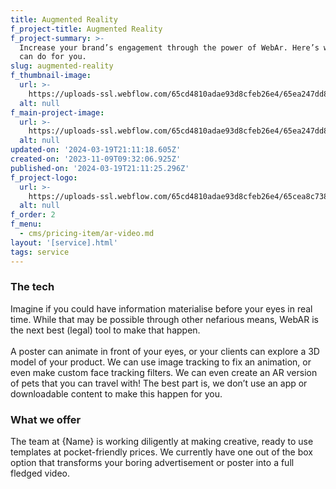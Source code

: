 ```yaml
---
title: Augmented Reality
f_project-title: Augmented Reality
f_project-summary: >-
  Increase your brand’s engagement through the power of WebAr. Here’s what we
  can do for you.
slug: augmented-reality
f_thumbnail-image:
  url: >-
    https://uploads-ssl.webflow.com/65cd4810adae93d8cfeb26e4/65ea247dd8a19d889e27c1e7_AR-min.jpg
  alt: null
f_main-project-image:
  url: >-
    https://uploads-ssl.webflow.com/65cd4810adae93d8cfeb26e4/65ea247dd8a19d889e27c1e7_AR-min.jpg
  alt: null
updated-on: '2024-03-19T21:11:18.605Z'
created-on: '2023-11-09T09:32:06.925Z'
published-on: '2024-03-19T21:11:25.296Z'
f_project-logo:
  url: >-
    https://uploads-ssl.webflow.com/65cd4810adae93d8cfeb26e4/65cea8c73873f716c8235d5e_ar.png
  alt: null
f_order: 2
f_menu:
  - cms/pricing-item/ar-video.md
layout: '[service].html'
tags: service
---
```


### The tech

Imagine if you could have information materialise before your eyes in real time. While that may be possible through other nefarious means, WebAR is the next best (legal) tool to make that happen.  
‍  
A poster can animate in front of your eyes, or your clients can explore a 3D model of your product. We can use image tracking to fix an animation, or even make custom face tracking filters. We can even create an AR version of pets that you can travel with! The best part is, we don’t use an app or downloadable content to make this happen for you.

### What we offer

The team at {Name} is working diligently at making creative, ready to use templates at pocket-friendly prices. We currently have one out of the box option that transforms your boring advertisement or poster into a full fledged video.
